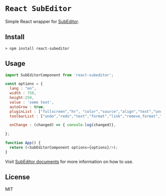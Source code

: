 
# `React SubEditor` 

Simple React wrapper for [SubEditor](https://subeditor.org).

## Install

```shell
> npm install react-subeditor
```


## Usage

```js
import SubEditorComponent from 'react-subeditor';

const options = {
  lang : "en",
  width : 750, 
  height:250,
  value : 'some text',
  autoGrow : true,
  pluginList : ["fullscreen","hr", "color","source","align","text","undo","redo","indent","format","remove_format","link", "paste","list", "table","image"],
  toolbarList : ["undo","redo","text","format","link","remove_format","indent","outdent","color","backgroundcolor","align","ol","ul","image", "library","table","hr","source","fullscreen"],

  onChange : (changed) => { console.log(changed)},

};

function App() {
  return (<SubEditorComponent options={options}/>);
}

```

Visit [SubEditor documents](https://subeditor.org/options.html) for more information on how to use.

## License

MIT